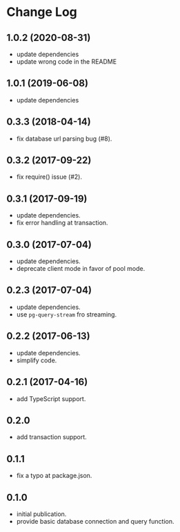 # Change Log

## 1.0.2 (2020-08-31)

* update dependencies
* update wrong code in the README

## 1.0.1 (2019-06-08)

* update dependencies

## 0.3.3 (2018-04-14)

* fix database url parsing bug (#8).

## 0.3.2 (2017-09-22)

* fix require() issue (#2).

## 0.3.1 (2017-09-19)

* update dependencies.
* fix error handling at transaction.

## 0.3.0 (2017-07-04)

* update dependencies.
* deprecate client mode in favor of pool mode.

## 0.2.3 (2017-07-04)

* update dependencies.
* use `pg-query-stream` fro streaming.

## 0.2.2 (2017-06-13)

* update dependencies.
* simplify code.

## 0.2.1 (2017-04-16)

* add TypeScript support.

## 0.2.0

* add transaction support.

## 0.1.1

* fix a typo at package.json.

## 0.1.0

* initial publication.
* provide basic database connection and query function.
